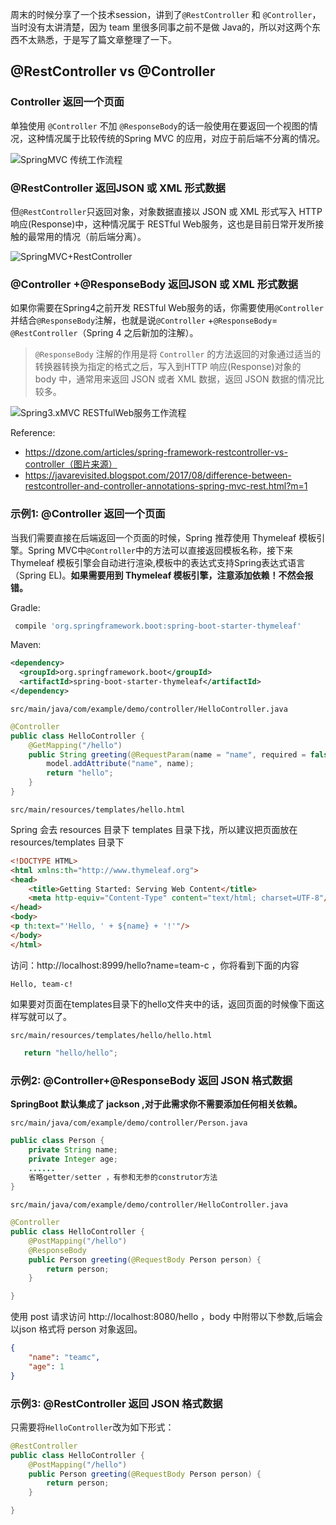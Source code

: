 周末的时候分享了一个技术session，讲到了`@RestController` 和 `@Controller`，当时没有太讲清楚，因为 team 里很多同事之前不是做 Java的，所以对这两个东西不太熟悉，于是写了篇文章整理了一下。

## @RestController vs @Controller

### Controller 返回一个页面

单独使用 `@Controller` 不加 `@ResponseBody`的话一般使用在要返回一个视图的情况，这种情况属于比较传统的Spring MVC 的应用，对应于前后端不分离的情况。

![SpringMVC 传统工作流程](https://my-blog-to-use.oss-cn-beijing.aliyuncs.com/2019-7/SpringMVC传统工作流程.png)

### @RestController 返回JSON 或 XML 形式数据

但`@RestController`只返回对象，对象数据直接以 JSON 或 XML 形式写入 HTTP 响应(Response)中，这种情况属于 RESTful Web服务，这也是目前日常开发所接触的最常用的情况（前后端分离）。

![SpringMVC+RestController](https://my-blog-to-use.oss-cn-beijing.aliyuncs.com/2019-7/SpringMVCRestController.png)

### @Controller +@ResponseBody 返回JSON 或 XML 形式数据

如果你需要在Spring4之前开发 RESTful Web服务的话，你需要使用`@Controller` 并结合`@ResponseBody`注解，也就是说`@Controller` +`@ResponseBody`= `@RestController`（Spring 4 之后新加的注解）。

> `@ResponseBody` 注解的作用是将 `Controller` 的方法返回的对象通过适当的转换器转换为指定的格式之后，写入到HTTP 响应(Response)对象的 body 中，通常用来返回 JSON 或者 XML 数据，返回 JSON 数据的情况比较多。

![Spring3.xMVC RESTfulWeb服务工作流程](https://my-blog-to-use.oss-cn-beijing.aliyuncs.com/2019-7/Spring3.xMVCRESTfulWeb服务工作流程.png)

Reference:

- https://dzone.com/articles/spring-framework-restcontroller-vs-controller（图片来源）
- https://javarevisited.blogspot.com/2017/08/difference-between-restcontroller-and-controller-annotations-spring-mvc-rest.html?m=1

### 示例1:  @Controller 返回一个页面

当我们需要直接在后端返回一个页面的时候，Spring 推荐使用 Thymeleaf 模板引擎。Spring MVC中`@Controller`中的方法可以直接返回模板名称，接下来 Thymeleaf 模板引擎会自动进行渲染,模板中的表达式支持Spring表达式语言（Spring EL)。**如果需要用到 Thymeleaf 模板引擎，注意添加依赖！不然会报错。**

Gradle:

```groovy
 compile 'org.springframework.boot:spring-boot-starter-thymeleaf'
```

Maven:

```xml
<dependency>
  <groupId>org.springframework.boot</groupId>
  <artifactId>spring-boot-starter-thymeleaf</artifactId>
</dependency>
```

`src/main/java/com/example/demo/controller/HelloController.java`

```java
@Controller
public class HelloController {
    @GetMapping("/hello")
    public String greeting(@RequestParam(name = "name", required = false, defaultValue = "World") String name, Model model) {
        model.addAttribute("name", name);
        return "hello";
    }
}
```
`src/main/resources/templates/hello.html`

Spring 会去 resources 目录下 templates 目录下找，所以建议把页面放在 resources/templates 目录下

```html
<!DOCTYPE HTML>
<html xmlns:th="http://www.thymeleaf.org">
<head>
    <title>Getting Started: Serving Web Content</title>
    <meta http-equiv="Content-Type" content="text/html; charset=UTF-8"/>
</head>
<body>
<p th:text="'Hello, ' + ${name} + '!'"/>
</body>
</html>
```

访问：http://localhost:8999/hello?name=team-c ，你将看到下面的内容

```
Hello, team-c!
```

如果要对页面在templates目录下的hello文件夹中的话，返回页面的时候像下面这样写就可以了。

`src/main/resources/templates/hello/hello.html`

```java
   return "hello/hello";
```

### 示例2:  @Controller+@ResponseBody 返回 JSON 格式数据

**SpringBoot 默认集成了 jackson ,对于此需求你不需要添加任何相关依赖。**

`src/main/java/com/example/demo/controller/Person.java`

```java
public class Person {
    private String name;
    private Integer age;
    ......
    省略getter/setter ，有参和无参的construtor方法
}

```

`src/main/java/com/example/demo/controller/HelloController.java`

```java
@Controller
public class HelloController {
    @PostMapping("/hello")
    @ResponseBody
    public Person greeting(@RequestBody Person person) {
        return person;
    }

}
```

使用 post 请求访问 http://localhost:8080/hello ，body 中附带以下参数,后端会以json 格式将 person 对象返回。

```json
{
    "name": "teamc",
    "age": 1
}
```

### 示例3:  @RestController 返回 JSON 格式数据

只需要将`HelloController`改为如下形式：

```java
@RestController
public class HelloController {
    @PostMapping("/hello")
    public Person greeting(@RequestBody Person person) {
        return person;
    }

}
```

